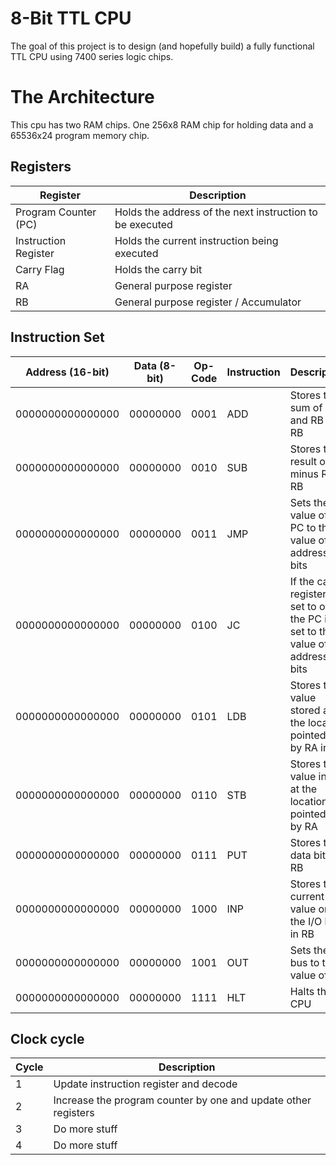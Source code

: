 # 8-Bit TTL CPU
The goal of this project is to design (and hopefully build) a fully functional TTL CPU using 7400 series logic chips.

# The Architecture
This cpu has two RAM chips. One 256x8 RAM chip for holding data and a 65536x24 program memory chip.

## Registers
|  Register | Description |
|  ------ | ------ |
|  Program Counter (PC) | Holds the address of the next instruction to be executed |
|  Instruction Register | Holds the current instruction being executed |
|  Carry Flag | Holds the carry bit |
|  RA | General purpose register |
|  RB | General purpose register / Accumulator |

## Instruction Set
|  Address (16-bit) | Data (8-bit) | Op-Code | Instruction | Description |
|  ------ | ------ | ------ | ------ | ------ |
|  0000000000000000 | 00000000 | 0001 | ADD | Stores the sum of RA and RB in RB |
|  0000000000000000 | 00000000 | 0010 | SUB | Stores the result of RA minus RB in RB |
|  0000000000000000 | 00000000 | 0011 | JMP | Sets the value of the PC to the value of the address bits |
|  0000000000000000 | 00000000 | 0100 | JC | If the carry register is set to one the PC is set to the value of the address bits |
|  0000000000000000 | 00000000 | 0101 | LDB | Stores the value stored at the location pointed to by RA in RB |
|  0000000000000000 | 00000000 | 0110 | STB | Stores the value in RB at the location pointed to by RA |
|  0000000000000000 | 00000000 | 0111 | PUT | Stores the data bits in RB |
|  0000000000000000 | 00000000 | 1000 | INP | Stores the current value on the I/O bus in RB |
|  0000000000000000 | 00000000 | 1001 | OUT | Sets the I/O bus to the value of RB |
|  0000000000000000 | 00000000 | 1111 | HLT | Halts the CPU |

## Clock cycle
|  Cycle | Description |
|  ------ | ------ |
|  1 | Update instruction register and decode |
|  2 | Increase the program counter by one and update other registers |
|  3 | Do more stuff |
|  4 | Do more stuff |
